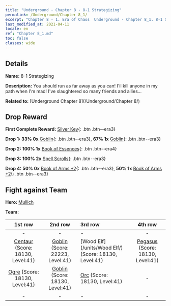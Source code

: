 ```yaml
---
title: "Underground - Chapter 8 - 8-1 Strategizing"
permalink: /Underground/Chapter 8_1/
excerpt: "Chapter 8 - 1. Era of Chaos  Underground - Chapter 8_1. 8-1 Strategizing"
last_modified_at: 2021-04-11
locale: en
ref: "Chapter 8_1.md"
toc: false
classes: wide
---
```


## Details

 **Name:** 8-1 Strategizing

 **Description:** You should run as far away as you can! I'll kill anyone in my path when I'm mad! I've slaughtered so many friends and allies...

 **Related to:** [Underground Chapter 8](/Underground/Chapter 8/)

## Drop Reward

 **First Complete Reward:** [Silver Key](/Items/con_693/){: .btn .btn--era3}

 **Drop 1:** **33% 0x** [Goblin](/Items/unt_217/){: .btn .btn--era3}, **67% 1x** [Goblin](/Items/unt_217/){: .btn .btn--era3}

 **Drop 2:** **100% 1x** [Book of Essences](/Items/mat_39/){: .btn .btn--era4}

 **Drop 3:** **100% 2x** [Spell Scrolls](/Items/con_694/){: .btn .btn--era3}

 **Drop 4:** **50% 0x** [Book of Arms +2](/Items/mat_32/){: .btn .btn--era3}, **50% 1x** [Book of Arms +2](/Items/mat_32/){: .btn .btn--era3}


## Fight against Team
 **Hero:** [Mullich](/heroes/Mullich/)

 **Team:**


  | 1st row | 2nd row | 3rd row | 4th row |
  |:----:|:----:|:----|:----:|
  | - | - | - | - |
  | [Centaur](/units/Centaur/) (Score: 18130, Level:41)  | [Goblin](/units/Goblin/) (Score: 22223, Level:41)  | [Wood Elf](/units/Wood Elf/) (Score: 18130, Level:41)  | [Pegasus](/units/Pegasus/) (Score: 18130, Level:41)  |
  | [Ogre](/units/Ogre/) (Score: 18130, Level:41)  | [Goblin](/units/Goblin/) (Score: 18130, Level:41)  | [Orc](/units/Orc/) (Score: 18130, Level:41)  | - |
  | - | - | - | - |


